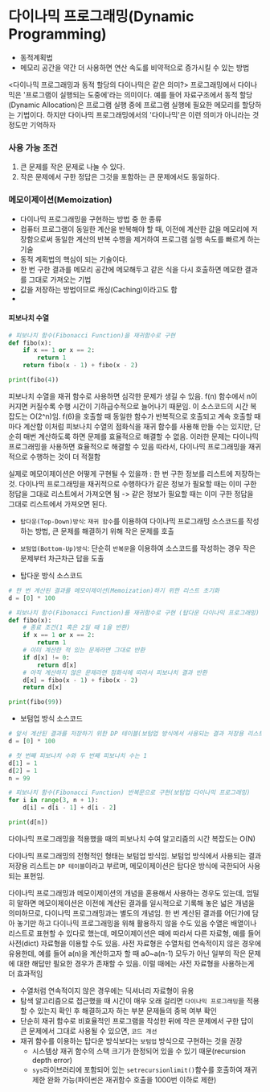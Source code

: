 
# 다이나믹 프로그래밍(Dynamic Programming)
- 동적계획법
- 메모리 공간을 약간 더 사용하면 연산 속도를 비약적으로 증가시킬 수 있는 방법

<다이나믹 프로그래밍과 동적 할당의 다이나믹은 같은 의미?>
프로그래밍에서 다이나믹은 '프로그램이 실행되는 도중에'라는 의미이다. 예를 들어 자료구조에서 동적 할당(Dynamic Allocation)은 프로그램 실행 중에 프로그램 실행에 필요한 메모리를 할당하는 기법이다. 하지만 다이나믹 프로그래밍에서의 '다이나믹'은 이런 의미가 아니라는 것 정도만 기억하자

### 사용 가능 조건
1. 큰 문제를 작은 문제로 나눌 수 있다.
2. 작은 문제에서 구한 정답은 그것을 포함하는 큰 문제에서도 동일하다.

### 메모이제이션(Memoization)
- 다이나믹 프로그래밍을 구현하는 방법 중 한 종류
- 컴퓨터 프로그램이 동일한 계산을 반복해야 할 때, 이전에 계산한 값을 메모리에 저장함으로써 동일한 계산의 반복 수행을 제거하여 프로그램 실행 속도를 빠르게 하는 기술
- 동적 계획법의 핵심이 되는 기술이다. 
- 한 번 구한 결과를 메모리 공간에 메모해두고 같은 식을 다시 호출하면 메모한 결과를 그대로 가져오는 기법 
- 값을 저장하는 방법이므로 캐싱(Caching)이라고도 함
- 
#### 피보나치 수열
````python
# 피보나치 함수(Fibonacci Function)을 재귀함수로 구현
def fibo(x):
    if x == 1 or x == 2:
        return 1
    return fibo(x - 1) + fibo(x - 2)

print(fibo(4))
````
피보나치 수열을 재귀 함수로 사용하면 심각한 문제가 생길 수 있음.
f(n) 함수에서 n이 커지면 커질수록 수행 시간이 기하급수적으로 늘어나기 때문임. 이 소스코드의 시간 복잡도는 O(2^n)임.
f(6)을 호출할 때 동일한 함수가 반복적으로 호출되고 계속 호출할 때마다 계산함
이처럼 피보나치 수열의 점화식을 재귀 함수를 사용해 만들 수는 있지만, 단순히 매번 계산하도록 하면 문제를 효율적으로 해결할 수 없음. 
이러한 문제는 다이나믹 프로그래밍을 사용하면 효율적으로 해결할 수 있음
따라서,
다이나믹 프로그래밍을 재귀적으로 수행하는 것이 더 적절함

실제로 메모이제이션은 어떻게 구현될 수 있을까 : 한 번 구한 정보를 리스트에 저장하는 것. 다이나믹 프로그래밍을 재귀적으로 수행하다가 같은 정보가 필요할 때는 이미 구한 정답을 그대로 리스트에서 가져오면 됨
-> 같은 정보가 필요할 때는 이미 구한 정답을 그대로 리스트에서 가져오면 된다.

- `탑다운(Top-Down)방식`: `재귀 함수`를 이용하여 다이나믹 프로그래밍 소스코드를 작성하는 방법, 큰 문제를 해결하기 위해 작은 문제를 호출
- `보텀업(Bottom-Up)방식`: 단순히 `반복문`을 이용하여 소스코드를 작성하는 경우 작은 문제부터 차근차근 답을 도출

- 탑다운 방식 소스코드
```python
# 한 번 계산된 결과를 메모이제이션(Memoization)하기 위한 리스트 초기화
d = [0] * 100

# 피보나치 함수(Fibonacci Function)를 재귀함수로 구현 (탑다운 다이나믹 프로그래밍)
def fibo(x):
    # 종료 조건(1 혹은 2일 때 1을 반환)
    if x == 1 or x == 2:
        return 1
    # 이미 계산한 적 있는 문제라면 그대로 반환
    if d[x] != 0:
        return d[x]
    # 아직 계산하지 않은 문제라면 점화식에 따라서 피보나치 결과 반환
    d[x] = fibo(x - 1) + fibo(x - 2)
    return d[x]

print(fibo(99))
```
- 보텀업 방식 소스코드
```python
# 앞서 계산된 결과를 저장하기 위한 DP 테이블(보텀업 방식에서 사용되는 결과 저장용 리스트) 초기화
d = [0] * 100

# 첫 번째 피보나치 수와 두 번째 피보나치 수는 1
d[1] = 1
d[2] = 1
n = 99

# 피보나치 함수(Fibonacci Function) 반복문으로 구현(보텀업 다이나믹 프로그래밍)
for i in range(3, n + 1):
    d[i] = d[i - 1] + d[i - 2]

print(d[n])
```
다이나믹 프로그래밍을 적용했을 때의 피보나치 수여 알고리즘의 시간 복잡도는 O(N)

다이나믹 프로그래밍의 전형적인 형태는 보텀업 방식임.
보텀업 방식에서 사용되는 결과 저장용 리스트는 `DP 테이블`이라고 부르며, 메모이제이션은 탑다운 방식에 국한되어 사용되는 표현임.

다이나믹 프로그래밍과 메모이제이션의 개념을 혼용해서 사용하는 경우도 있는데, 엄밀히 말하면 메모이제이션은 이전에 계산된 결과를 일시적으로 기록해 놓은 넓은 개념을 의미하므로, 다이나믹 프로그래밍과는 별도의 개념임. 한 번 계산된 결과를 어딘가에 담아 놓기만 하고 다이나믹 프로그래밍을 위해 활용하지 않을 수도 있음
수열은 배열이나 리스트로 표현할 수 있다로 했는데, 메모이제이션은 때에 따라서 다른 자료형, 예를 들어 사전(dict) 자료형을 이용할 수도 있음. 사전 자료형은 수열처럼 연속적이지 않은 경우에 유용한데, 예를 들어 a(n)을 계산하고자 할 때 a0~a(n-1) 모두가 아닌 일부의 작은 문제에 대한 해답만 필요한 경우가 존재할 수 있음. 이럴 때에는 사전 자료형을 사용하는게 더 효과적임

- 수열처럼 연속적이지 않은 경우에는 딕셔너리 자료형이 유용
- 탐색 알고리즘으로 접근했을 때 시간이 매우 오래 걸리면 `다이나믹 프로그래밍`을 적용할 수 있는지 확인 후 해결하고자 하는 부분 문제들의 중복 여부 확인
- 단순히 재귀 함수로 비효율적인 프로그램을 작성한 뒤에 작은 문제에서 구한 답이 큰 문제에서 그대로 사용될 수 있으면, `코드 개선`
- 재귀 함수를 이용하는 탑다운 방식보다는 `보텀업` 방식으로 구현하는 것을 권장
    - 시스템상 재귀 함수의 스택 크기가 한정되어 있을 수 있기 때문(recursion depth error)
    - `sys`라이브러리에 포함되어 있는 `setrecursionlimit()`함수를 호출하여 재귀 제한 완화 가능(파이썬은 재귀함수 호출을 1000번 이하로 제한)


